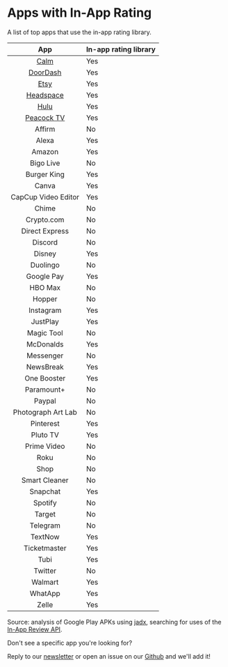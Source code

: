 # Apps with In-App Rating 

A list of top apps that use the in-app rating library.

|                   App                                  | In-app rating library |
|:------------------------------------------------------:|-----------------------|
| [Calm](https://ratingrecipes.com/apps/calm/)           | Yes                   |
| [DoorDash](https://ratingrecipes.com/apps/doordash/)   | Yes                   |
| [Etsy](https://ratingrecipes.com/apps/etsy/)           | Yes                   |
| [Headspace](https://ratingrecipes.com/apps/headspace/) | Yes                   |
| [Hulu](https://ratingrecipes.com/apps/hulu/)           | Yes                   |
| [Peacock TV](https://ratingrecipes.com/apps/peacock/)  | Yes                   |
| Affirm                                                 | No                    |
| Alexa                                                  | Yes                   |
| Amazon                                                 | Yes                   |
| Bigo Live                                              | No                    |
| Burger King                                            | Yes                   |
| Canva                                                  | Yes                   |
| CapCup Video Editor                                    | Yes                   |
| Chime                                                  | No                    |
| Crypto.com                                             | No                    |
| Direct Express                                         | No                    |
| Discord                                                | No                    |
| Disney                                                 | Yes                   |
| Duolingo                                               | No                    |
| Google Pay                                             | Yes                   |
| HBO Max                                                | No                    |
| Hopper                                                 | No                    |
| Instagram                                              | Yes                   |
| JustPlay                                               | Yes                   |
| Magic Tool                                             | No                    |
| McDonalds                                              | Yes                   |
| Messenger                                              | No                    |
| NewsBreak                                              | Yes                   |
| One Booster                                            | Yes                   |
| Paramount+                                             | No                    |
| Paypal                                                 | No                    |
| Photograph Art Lab                                     | No                    |
| Pinterest                                              | Yes                   |
| Pluto TV                                               | Yes                   |
| Prime Video                                            | No                    |
| Roku                                                   | No                    |
| Shop                                                   | No                    |
| Smart Cleaner                                          | No                    |
| Snapchat                                               | Yes                   |
| Spotify                                                | No                    |
| Target                                                 | No                    |
| Telegram                                               | No                    |
| TextNow                                                | Yes                   |
| Ticketmaster                                           | Yes                   |
| Tubi                                                   | Yes                   |
| Twitter                                                | No                    |
| Walmart                                                | Yes                   |
| WhatApp                                                | Yes                   |
| Zelle                                                  | Yes                   |

Source: analysis of Google Play APKs using [jadx](https://github.com/skylot/jadx), searching for uses of the [In-App Review API](https://developer.android.com/guide/playcore/in-app-review).

Don't see a specific app you're looking for?

Reply to our [newsletter](https://newsletter.ratingrecipes.com/) or open an issue on our [Github](https://github.com/ratingrecipes/ratingrecipes/issues) and we'll add it!
